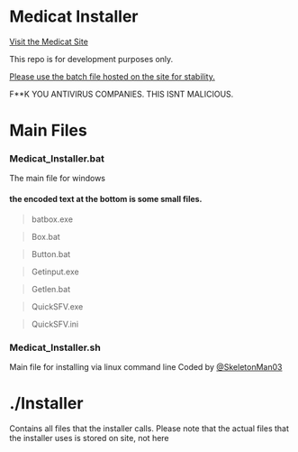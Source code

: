 # Medicat Installer

[Visit the Medicat Site](http://medicatusb.com/)

This repo is for development purposes only. 

[Please use the batch file hosted on the site for stability.](https://medicatusb.com/installer)

F**K YOU ANTIVIRUS COMPANIES. THIS ISNT MALICIOUS.

# Main Files
### Medicat_Installer.bat
The main file for windows
#### the encoded text at the bottom is some small files.
> batbox.exe

> Box.bat

> Button.bat

> Getinput.exe

> Getlen.bat

> QuickSFV.exe

> QuickSFV.ini

### Medicat_Installer.sh
Main file for installing via linux command line
Coded by [@SkeletonMan03](https://github.com/SkeletonMan03)

# ./Installer 
Contains all files that the installer calls.
Please note that the actual files that the installer uses is stored on site, not here
